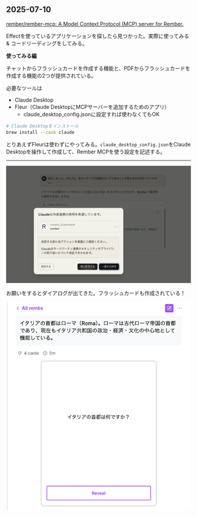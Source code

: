 ## 2025-07-10

[rember/rember-mcp: A Model Context Protocol (MCP) server for Rember.](https://github.com/rember/rember-mcp/tree/main)

Effectを使っているアプリケーションを探したら見つかった。実際に使ってみる & コードリーディングをしてみる。

**使ってみる編**

チャットからフラッシュカードを作成する機能と、PDFからフラッシュカードを作成する機能の2つが提供されている。

必要なツールは

- Claude Desktop
- Fleur（Claude DesktopにMCPサーバーを追加するためのアプリ）
  - claude_desktop_config.jsonに設定すれば使わなくてもOK

```bash
# Claude Desktopをインストール
brew install --cask claude
```

とりあえずFleurは使わずにやってみる。`claude_desktop_config.json`をClaude Desktopを操作して作成して、Rember MCPを使う設定を記述する。

---

![alt text](1752134485153.png)

お願いをするとダイアログが出てきた。フラッシュカードも作成されている！

![alt text](1752134420650.png)
